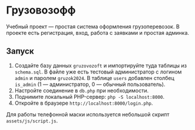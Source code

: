 # Грузовозофф

Учебный проект — простая система оформления грузоперевозок. В проекте есть регистрация, вход, работа с заявками и простая админка.

## Запуск
1. Создайте базу данных `gruzovozoft` и импортируйте туда таблицы из `schema.sql`. В файле уже есть тестовый администратор с логином `admin` и паролем `gruzok2024`.
   В таблице `users` добавлен столбец `is_admin` (1 — администратор, 0 — обычный пользователь).
2. Настройте соединение в `db.php` при необходимости.
3. Поднимите локальный PHP-сервер: `php -S localhost:8000`.
4. Откройте в браузере `http://localhost:8000/login.php`.

Для работы телефонной маски используется небольшой скрипт `assets/js/script.js`.

